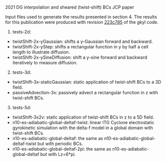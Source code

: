 2021 DG interpolation and sheared (twist-shift) BCs JCP paper

Input files used to generate the results presented in section 4.
The results for this publication were produced with revision [223c785](https://github.com/ammarhakim/gkyl/commit/223c7856f3fbf97787c768a62c115363362785f2) of the gkyl code.

1. tests-2d:
  - twistShift-2x-yGaussian: shifts a y-Gaussian forward and backward.
  - twistShift-2x-yStep: shifts a rectangular function in y by half a cell
    length to illustrate diffusion.
  - twistShift-2x-ySineDiffusion: shift a y-sine forward and backward
    iteratively to measure diffusion.
2. tests-3d:
  - twistShift-3x-staticGaussian: static application of twist-shift BCs to a 3D
    field.
  - passiveAdvection-3x: passively advect a rectangular function in z with
    twist-shift BCs.
3. tests-5d:
  - twistShift-3x2v: static application of twist-shift BCs in z to a 5D field.
  - n10-es-adiabatic-global-deltaf-twist: linear ITG Cyclone electrostatic
    gyrokinetic simulation with the delta-f model in a global domain with twist-shift BCs.
  - n10-es-adiabatic-global-deltaf: the same as
    n10-es-adiabatic-global-deltaf-twist but with periodic BCs.
  - n10-es-adiabatic-global-deltaf-2pi: the same as
    n10-es-adiabatic-global-deltaf but with Lz=6*pi.
